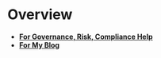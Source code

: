 # Overview

* ****[**For Governance, Risk, Compliance  Help**](https://wiki.songer.pro/governance-compliance-risk/)****
* ****[**For My Blog**](https://songer.pro)****
